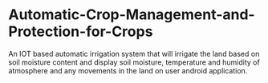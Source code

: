# Automatic-Crop-Management-and-Protection-for-Crops
An IOT based automatic irrigation system that will irrigate the land based on soil moisture content and display soil moisture, temperature and humidity of atmosphere and any movements in the land on user android application.
